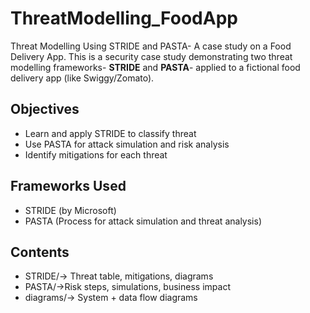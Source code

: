 # ThreatModelling_FoodApp
Threat Modelling Using STRIDE and PASTA- A case study on a Food Delivery App.
This is a security case study demonstrating two threat modelling frameworks- **STRIDE** and **PASTA**- applied to a fictional food delivery app (like Swiggy/Zomato).

## Objectives
- Learn and apply STRIDE to classify threat
- Use PASTA for attack simulation  and risk analysis
- Identify mitigations for each threat

## Frameworks Used
- STRIDE (by Microsoft)
- PASTA (Process for attack simulation and threat analysis)

## Contents
- STRIDE/-> Threat table, mitigations, diagrams
- PASTA/->Risk steps, simulations, business impact
- diagrams/-> System + data flow diagrams

